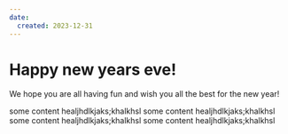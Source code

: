 ```yaml
---
date:
  created: 2023-12-31
---
```


# Happy new years eve!

We hope you are all having fun and wish you all the best for the new year!
<!-- more -->

some content healjhdlkjaks;khalkhsl
some content healjhdlkjaks;khalkhsl
some content healjhdlkjaks;khalkhsl
some content healjhdlkjaks;khalkhsl
